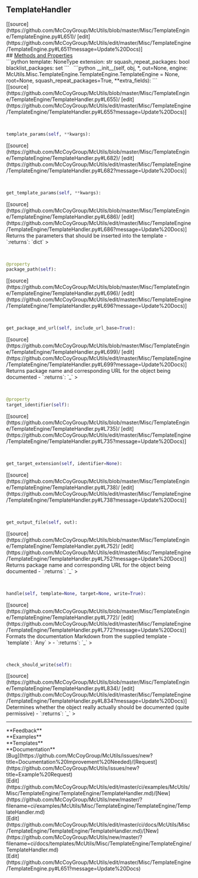 ## <a id="McUtils.Misc.TemplateEngine.TemplateEngine.TemplateHandler">TemplateHandler</a> 

<div class="docs-source-link" markdown="1">
[[source](https://github.com/McCoyGroup/McUtils/blob/master/Misc/TemplateEngine/TemplateEngine.py#L651)/
[edit](https://github.com/McCoyGroup/McUtils/edit/master/Misc/TemplateEngine/TemplateEngine.py#L651?message=Update%20Docs)]
</div>









<div class="collapsible-section">
 <div class="collapsible-section collapsible-section-header" markdown="1">
## <a class="collapse-link" data-toggle="collapse" href="#methods" markdown="1"> Methods and Properties</a> <a class="float-right" data-toggle="collapse" href="#methods"><i class="fa fa-chevron-down"></i></a>
 </div>
 <div class="collapsible-section collapsible-section-body collapse show" id="methods" markdown="1">
 ```python
template: NoneType
extension: str
squash_repeat_packages: bool
blacklist_packages: set
```
<a id="McUtils.Misc.TemplateEngine.TemplateEngine.TemplateHandler.__init__" class="docs-object-method">&nbsp;</a> 
```python
__init__(self, obj, *, out=None, engine: McUtils.Misc.TemplateEngine.TemplateEngine.TemplateEngine = None, root=None, squash_repeat_packages=True, **extra_fields): 
```
<div class="docs-source-link" markdown="1">
[[source](https://github.com/McCoyGroup/McUtils/blob/master/Misc/TemplateEngine/TemplateEngine/TemplateHandler.py#L655)/
[edit](https://github.com/McCoyGroup/McUtils/edit/master/Misc/TemplateEngine/TemplateEngine/TemplateHandler.py#L655?message=Update%20Docs)]
</div>


<a id="McUtils.Misc.TemplateEngine.TemplateEngine.TemplateHandler.template_params" class="docs-object-method">&nbsp;</a> 
```python
template_params(self, **kwargs): 
```
<div class="docs-source-link" markdown="1">
[[source](https://github.com/McCoyGroup/McUtils/blob/master/Misc/TemplateEngine/TemplateEngine/TemplateHandler.py#L682)/
[edit](https://github.com/McCoyGroup/McUtils/edit/master/Misc/TemplateEngine/TemplateEngine/TemplateHandler.py#L682?message=Update%20Docs)]
</div>


<a id="McUtils.Misc.TemplateEngine.TemplateEngine.TemplateHandler.get_template_params" class="docs-object-method">&nbsp;</a> 
```python
get_template_params(self, **kwargs): 
```
<div class="docs-source-link" markdown="1">
[[source](https://github.com/McCoyGroup/McUtils/blob/master/Misc/TemplateEngine/TemplateEngine/TemplateHandler.py#L686)/
[edit](https://github.com/McCoyGroup/McUtils/edit/master/Misc/TemplateEngine/TemplateEngine/TemplateHandler.py#L686?message=Update%20Docs)]
</div>
Returns the parameters that should be inserted into the template
  - `:returns`: `dict`
    >


<a id="McUtils.Misc.TemplateEngine.TemplateEngine.TemplateHandler.package_path" class="docs-object-method">&nbsp;</a> 
```python
@property
package_path(self): 
```
<div class="docs-source-link" markdown="1">
[[source](https://github.com/McCoyGroup/McUtils/blob/master/Misc/TemplateEngine/TemplateEngine/TemplateHandler.py#L696)/
[edit](https://github.com/McCoyGroup/McUtils/edit/master/Misc/TemplateEngine/TemplateEngine/TemplateHandler.py#L696?message=Update%20Docs)]
</div>


<a id="McUtils.Misc.TemplateEngine.TemplateEngine.TemplateHandler.get_package_and_url" class="docs-object-method">&nbsp;</a> 
```python
get_package_and_url(self, include_url_base=True): 
```
<div class="docs-source-link" markdown="1">
[[source](https://github.com/McCoyGroup/McUtils/blob/master/Misc/TemplateEngine/TemplateEngine/TemplateHandler.py#L699)/
[edit](https://github.com/McCoyGroup/McUtils/edit/master/Misc/TemplateEngine/TemplateEngine/TemplateHandler.py#L699?message=Update%20Docs)]
</div>
Returns package name and corresponding URL for the object
being documented
  - `:returns`: `_`
    >


<a id="McUtils.Misc.TemplateEngine.TemplateEngine.TemplateHandler.target_identifier" class="docs-object-method">&nbsp;</a> 
```python
@property
target_identifier(self): 
```
<div class="docs-source-link" markdown="1">
[[source](https://github.com/McCoyGroup/McUtils/blob/master/Misc/TemplateEngine/TemplateEngine/TemplateHandler.py#L735)/
[edit](https://github.com/McCoyGroup/McUtils/edit/master/Misc/TemplateEngine/TemplateEngine/TemplateHandler.py#L735?message=Update%20Docs)]
</div>


<a id="McUtils.Misc.TemplateEngine.TemplateEngine.TemplateHandler.get_target_extension" class="docs-object-method">&nbsp;</a> 
```python
get_target_extension(self, identifier=None): 
```
<div class="docs-source-link" markdown="1">
[[source](https://github.com/McCoyGroup/McUtils/blob/master/Misc/TemplateEngine/TemplateEngine/TemplateHandler.py#L738)/
[edit](https://github.com/McCoyGroup/McUtils/edit/master/Misc/TemplateEngine/TemplateEngine/TemplateHandler.py#L738?message=Update%20Docs)]
</div>


<a id="McUtils.Misc.TemplateEngine.TemplateEngine.TemplateHandler.get_output_file" class="docs-object-method">&nbsp;</a> 
```python
get_output_file(self, out): 
```
<div class="docs-source-link" markdown="1">
[[source](https://github.com/McCoyGroup/McUtils/blob/master/Misc/TemplateEngine/TemplateEngine/TemplateHandler.py#L752)/
[edit](https://github.com/McCoyGroup/McUtils/edit/master/Misc/TemplateEngine/TemplateEngine/TemplateHandler.py#L752?message=Update%20Docs)]
</div>
Returns package name and corresponding URL for the object
being documented
  - `:returns`: `_`
    >


<a id="McUtils.Misc.TemplateEngine.TemplateEngine.TemplateHandler.handle" class="docs-object-method">&nbsp;</a> 
```python
handle(self, template=None, target=None, write=True): 
```
<div class="docs-source-link" markdown="1">
[[source](https://github.com/McCoyGroup/McUtils/blob/master/Misc/TemplateEngine/TemplateEngine/TemplateHandler.py#L772)/
[edit](https://github.com/McCoyGroup/McUtils/edit/master/Misc/TemplateEngine/TemplateEngine/TemplateHandler.py#L772?message=Update%20Docs)]
</div>
Formats the documentation Markdown from the supplied template
  - `template`: `Any`
    > 
  - `:returns`: `_`
    >


<a id="McUtils.Misc.TemplateEngine.TemplateEngine.TemplateHandler.check_should_write" class="docs-object-method">&nbsp;</a> 
```python
check_should_write(self): 
```
<div class="docs-source-link" markdown="1">
[[source](https://github.com/McCoyGroup/McUtils/blob/master/Misc/TemplateEngine/TemplateEngine/TemplateHandler.py#L834)/
[edit](https://github.com/McCoyGroup/McUtils/edit/master/Misc/TemplateEngine/TemplateEngine/TemplateHandler.py#L834?message=Update%20Docs)]
</div>
Determines whether the object really actually should be
documented (quite permissive)
  - `:returns`: `_`
    >
 </div>
</div>












---


<div markdown="1" class="text-secondary">
<div class="container">
  <div class="row">
   <div class="col" markdown="1">
**Feedback**   
</div>
   <div class="col" markdown="1">
**Examples**   
</div>
   <div class="col" markdown="1">
**Templates**   
</div>
   <div class="col" markdown="1">
**Documentation**   
</div>
   <div class="col" markdown="1">
   
</div>
   <div class="col" markdown="1">
   
</div>
   <div class="col" markdown="1">
   
</div>
</div>
  <div class="row">
   <div class="col" markdown="1">
[Bug](https://github.com/McCoyGroup/McUtils/issues/new?title=Documentation%20Improvement%20Needed)/[Request](https://github.com/McCoyGroup/McUtils/issues/new?title=Example%20Request)   
</div>
   <div class="col" markdown="1">
[Edit](https://github.com/McCoyGroup/McUtils/edit/master/ci/examples/McUtils/Misc/TemplateEngine/TemplateEngine/TemplateHandler.md)/[New](https://github.com/McCoyGroup/McUtils/new/master/?filename=ci/examples/McUtils/Misc/TemplateEngine/TemplateEngine/TemplateHandler.md)   
</div>
   <div class="col" markdown="1">
[Edit](https://github.com/McCoyGroup/McUtils/edit/master/ci/docs/McUtils/Misc/TemplateEngine/TemplateEngine/TemplateHandler.md)/[New](https://github.com/McCoyGroup/McUtils/new/master/?filename=ci/docs/templates/McUtils/Misc/TemplateEngine/TemplateEngine/TemplateHandler.md)   
</div>
   <div class="col" markdown="1">
[Edit](https://github.com/McCoyGroup/McUtils/edit/master/Misc/TemplateEngine/TemplateEngine.py#L651?message=Update%20Docs)   
</div>
   <div class="col" markdown="1">
   
</div>
   <div class="col" markdown="1">
   
</div>
   <div class="col" markdown="1">
   
</div>
</div>
</div>
</div>